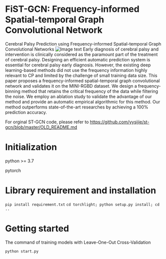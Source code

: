 # FiST-GCN: Frequency-informed Spatial-temporal Graph Convolutional Network
Cerebral Palsy Prediction using Frequency-informed Spatial-temporal Graph Convolutional Networks
![Image text](https://github.com/zhz95/hzz/blob/master/net2.png)
Early diagnosis of cerebral palsy and intervention is clinically considered as the paramount part of the treatment of cerebral palsy. Designing an efficient automatic prediction system is essential for cerebral palsy early diagnosis. However, the existing deep learning-based methods did not use the frequency information highly relevant to CP and limited by the challenge of small training data size. This paper proposes a frequency-informed spatial-temporal graph convolutional network and validates it on the MINI-RGBD dataset. We design a frequency-binning method  that retains the critical frequency of the data while filtering the noise. We employ an ablation study to validate the advantage of our method and provide an automatic empirical algorithmic for this method. Our method outperforms state-of-the-art researches by achieving a 100% prediction accuracy.

For orginal ST-GCN code, please refer to https://github.com/yysijie/st-gcn/blob/master/OLD_README.md

# Initialization
python >= 3.7

pytorch

# Library requirement and installation
`
pip install requirement.txt
`
`
cd torchlight; python setup.py install; cd ..
`
# Getting started

The command of training models with Leave-One-Out Cross-Validation
```
python start.py
```

